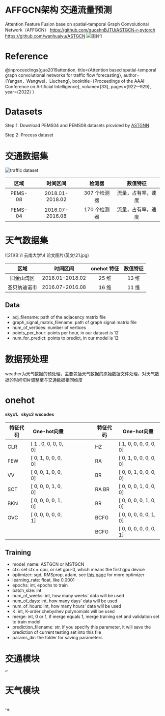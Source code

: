 # AFFGCN架构  交通流量预测
Attention Feature Fusion base on spatial-temporal Graph Convolutional Network（AFFGCN）
https://github.com/guoshnBJTU/ASTGCN-r-pytorch
https://github.com/wanhuaiyu/ASTGCN
![图片1](https://user-images.githubusercontent.com/49970610/230247050-ed36f004-e208-4888-9443-48b32ac3117b.jpg)

# Reference

@inproceedings{guo2019attention,
  title={Attention based spatial-temporal graph convolutional networks for traffic flow forecasting},
  author={Yangan，Wangwei，Liucheng},
  booktitle={Proceedings of the AAAI Conference on Artificial Intelligence},
  volume={33},
  pages={922--929},
  year={2022}
}

# Datasets

Step 1: Download PEMS04 and PEMS08 datasets provided by [ASTGNN](https://github.com/guoshnBJTU/ASTGNN/tree/main/data)

Step 2: Process dataset

# 交通数据集

![traffic dataset](https://raw.githubusercontent.com/yanganYNU/AFFGCN/main/paper/images/111.jpg)

|  区域   |    时间区间     |    检测器    |      数值特征      |
| :-----: | :-------------: | :----------: | :----------------: |
| PEMS-08 | 2018.01-2018.02 | 307 个检测器 | 流量，占有率，速度 |
| PEMS-04 | 2016.07-2016.08 | 170 个检测器 | 流量，占有率，速度 |

# 天气数据集

![21](B:\1 云南大学\4 论文图片\英文\21.jpg)

|     区域     |    时间区间     | onehot 特征 | 数值特征 |
| :----------: | :-------------: | :---------: | :------: |
|  旧金山湾区  | 2018.01-2018.02 |    25 维    |  13 维   |
| 圣贝纳迪诺市 | 2016.07-2016.08 |    16 维    |  11 维   |

## Data

- adj_filename: path of the adjacency matrix file
- graph_signal_matrix_filename: path of graph signal matrix file
- num_of_vertices: number of vertices
- points_per_hour: points per hour, in our dataset is 12
- num_for_predict: points to predict, in our model is 12

# 数据预处理

weather为天气数据的预处理，主要包括天气数据的原始数据文件处理，对天气数据的时间切片调整至与交通数据相同维度

# onehot

**skyc1、skyc2**                                                                                                                                       **wxcodes**

| 特征代码 | One-hot向量           | &emsp;&emsp;&emsp;&emsp; | 特征代码 | One-hot向量             |
| -------- | --------------------- | ------------------------ | -------- | ----------------------- |
| CLR      | [  1 , 0, 0, 0, 0, 0] | &emsp;&emsp;&emsp;&emsp; | HZ       | [  1, 0, 0, 0, 0, 0, 0] |
| FEW      | [  0, 1, 0, 0, 0, 0]  | &emsp;&emsp;&emsp;&emsp; | RA       | [  0, 1, 0, 0, 0, 0, 0] |
| VV       | [  0, 0, 1, 0, 0, 0]  | &emsp;&emsp;&emsp;&emsp; | BR       | [  0, 0, 1, 0, 0, 0, 0] |
| SCT      | [  0, 0, 0, 1, 0, 0]  | &emsp;&emsp;&emsp;&emsp; | RA BR    | [  0, 0, 0, 1, 0, 0, 0] |
| BKN      | [  0, 0, 0, 0, 1, 0]  | &emsp;&emsp;&emsp;&emsp; | BR       | [  0, 0, 0, 0, 1, 0, 0] |
| OVC      | [  0, 0, 0, 0, 0, 1]  | &emsp;&emsp;&emsp;&emsp; | BCFG     | [  0, 0, 0, 0, 0, 1, 0] |
|          |                       | &emsp;&emsp;&emsp;&emsp; | BCFG     | [  0, 0, 0, 0, 0, 0, 1] |

## Training

- model_name: ASTGCN or MSTGCN
- ctx: set ctx = cpu, or set gpu-0, which means the first gpu device
- optimizer: sgd, RMSprop, adam, see [this page](https://mxnet.incubator.apache.org/api/python/optimization/optimization.html#the-mxnet-optimizer-package) for more optimizer
- learning_rate: float, like 0.0001
- epochs: int, epochs to train
- batch_size: int
- num_of_weeks: int, how many weeks' data will be used
- num_of_days: int, how many days' data will be used
- num_of_hours: int, how many hours' data will be used
- K: int, K-order chebyshev polynomials will be used
- merge: int, 0 or 1, if merge equals 1, merge training set and validation set to train model
- prediction_filename: str, if you specify this parameter, it will save the prediction of current testing set into this file
- params_dir: the folder for saving parameters

# 交通模块

<img src="B:\1 云南大学\4 论文图片\英文\14.png" alt="14" style="zoom:30%;" />

# 天气模块

# <img src="B:\1 云南大学\4 论文图片\英文\16.png" alt="16" style="zoom:30%;" />